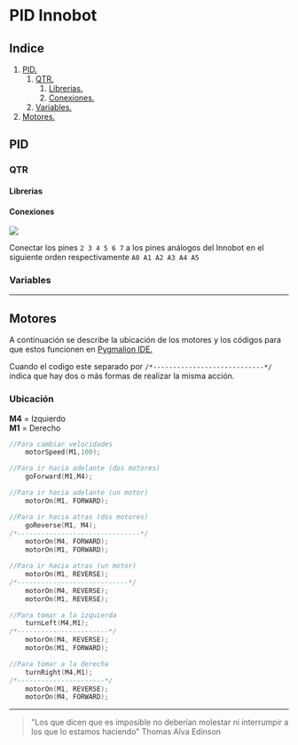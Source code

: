 # PID Innobot

## Indice
1. [PID.](#pid)
    1. [QTR.](#qtr)
        1. [Librerias.](Librerias)
        2. [Conexiones.](#conexiones)
    2. [Variables.](#variables)
2. [Motores.](#motores)

## PID
### QTR
#### Librerias
#### Conexiones
![](https://i.postimg.cc/s2yjDdMg/qtr8.png)

Conectar los pines `2 3 4 5 6 7` a los pines análogos del Innobot en el siguiente orden respectivamente `A0 A1 A2 A3 A4 A5`

### Variables

---
## Motores
A continuación se describe la ubicación de los motores y los códigos para que estos funcionen en [Pygmalion IDE.](https://pygmalion.tech/software/)

Cuando el codigo este separado por `/*----------------------------*/` indica que hay dos o más formas de realizar la misma acción.

### Ubicación

**M4** = Izquierdo <br>
**M1** = Derecho

```c++
//Para cambiar velocidades
    motorSpeed(M1,100);
```
```c++
//Para ir hacia adelante (dos motores)
    goForward(M1,M4);
```
```c++
//Para ir hacia adelante (un motor)
    motorOn(M1, FORWARD);
```
```c++
//Para ir hacia atras (dos motores)
    goReverse(M1, M4);
/*-------------------------------*/
    motorOn(M4, FORWARD);
    motorOn(M1, FORWARD);
```
```c++
//Para ir hacia atras (un motor)
    motorOn(M1, REVERSE);
/*----------------------------*/
    motorOn(M4, REVERSE);
    motorOn(M1, REVERSE);
```
```c++
//Para tomar a la izquierda
    turnLeft(M4,M1);
/*-----------------------*/
    motorOn(M4, REVERSE);
    motorOn(M1, FORWARD);
```
```c++
//Para tomar a la derecha
    turnRight(M4,M1);
/*----------------------*/
    motorOn(M1, REVERSE);
    motorOn(M4, FORWARD);
```
---

> "Los que dicen que es imposible no deberían molestar ni interrumpir a los que lo estamos haciendo"
> Thomas Alva Edinson